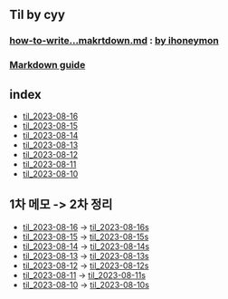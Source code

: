## Til by cyy
### [how-to-write...makrtdown.md](how-to-write-by-markdown.md) : [by ihoneymon](https://gist.github.com/ihoneymon)
### [Markdown guide](https://www.markdownguide.org/)
## index
- [til_2023-08-16](#til_2023-08-16)
- [til_2023-08-15](#til_2023-08-15)
- [til_2023-08-14](#til_2023-08-14)
- [til_2023-08-13](#til_2023-08-13)
- [til_2023-08-12](#til_2023-08-12)
- [til_2023-08-11](#til_2023-08-11)
- [til_2023-08-10](#til_2023-08-11)

## 1차 메모 -> 2차 정리
- [til_2023-08-16](til_2023-08-16.md) -> [til_2023-08-16s](subject/til_2023-08-16s.md)
- [til_2023-08-15](til_2023-08-15.md) -> [til_2023-08-15s](subject/til_2023-08-15s.md)
- [til_2023-08-14](til_2023-08-14.md) -> [til_2023-08-14s](subject/til_2023-08-14s.md)
- [til_2023-08-13](til_2023-08-13.md) -> [til_2023-08-13s](subject/til_2023-08-13s.md)
- [til_2023-08-12](til_2023-08-12.md) -> [til_2023-08-12s](subject/til_2023-08-12s.md)
- [til_2023-08-11](til_2023-08-11.md) -> [til_2023-08-11s](subject/til_2023-08-11s.md)
- [til_2023-08-10](til_2023-08-10.md) -> [til_2023-08-10s](subject/til_2023-08-10s.md)
